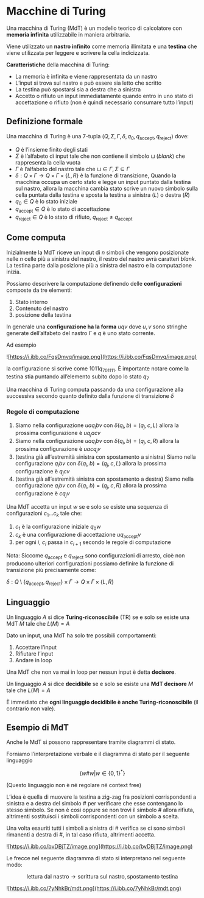 ﻿# Macchine di Turing

Una macchina di Turing (MdT) è un modello teorico di calcolatore con **memoria infinita** utilizzabile in maniera arbitraria.

Viene utilizzato un **nastro infinito** come memoria illimitata e una **testina** che viene utilizzata per leggere e scrivere la cella indicizzata.

**Caratteristiche** della macchina di Turing:

- La memoria è infinita e viene rappresentata da un nastro
- L’input si trova sul nastro e può essere sia letto che scritto
- La testina può spostarsi sia a destra che a sinistra
- Accetto o rifiuto un input immediatamente quando entro in uno stato di accettazione o rifiuto (non è quindi necessario consumare tutto l’input)

## Definizione formale

Una macchina di Turing è una 7-tupla $(Q, \Sigma, \Gamma, \delta, q_0, q_{\text{accept}}, q_{\text{reject}})$ dove:

- $Q$ è l’insieme finito degli stati
- $\Sigma$ è l’alfabeto di input tale che non contiene il simbolo $\sqcup$ (*blank*) che rappresenta la cella vuota
- $\Gamma$ è l’alfabeto del nastro tale che $\sqcup \in \Gamma, \Sigma \subseteq \Gamma$
- $\delta : Q \times \Gamma \rightarrow Q \times \Gamma \times \{L, R\}$ è la funzione di transizione, Quando la macchina occupa un certo stato e legge un input puntato dalla testina sul nastro, allora la macchina cambia stato scrive un nuovo simbolo sulla cella puntata dalla testina e sposta la testina a sinistra $(L)$ o destra $(R)$
- $q_0 \in Q$ è lo stato iniziale
- $q_{\text{accept}} \in Q$ è lo stato di accettazione
- $q_{\text{reject}} \in Q$ è lo stato di rifiuto, $q_{\text{reject}} \neq q_{\text{accept}}$

## Come computa

Inizialmente la MdT riceve un input di $n$ simboli che vengono posizionate nelle $n$ celle più a sinistra del nastro, il restro del nastro avrà caratteri *blank*. La testina parte dalla posizione più a sinistra del nastro e la computazione inizia.

Possiamo descrivere la computazione definendo delle **configurazioni** composte da tre elementi:

1. Stato interno
2. Contenuto del nastro
3. posizione della testina

In generale una **configurazione ha la forma** $uqv$ dove $u, v$ sono stringhe generate dell’alfabeto del nastro $\Gamma$ e $q$ è uno stato corrente.

Ad esempio

![https://i.ibb.co/FqsDmvq/image.png](https://i.ibb.co/FqsDmvq/image.png)

la configurazione si scrive come $1011q_701111$. È importante notare come la testina stia puntando all’elemento subito dopo lo stato $q_7$

Una macchina di Turing computa passando da una configurazione alla successiva secondo quanto definito dalla funzione di transizione $\delta$

### Regole di computazione

1. Siamo nella configurazione $uaq_ibv$ con $\delta(q_i, b) = (q_j, c, L)$ allora la prossima configurazione è $uq_jacv$
2. Siamo nella configurazione $uaq_ibv$ con $\delta(q_i, b) = (q_j, c, R)$ allora la prossima configurazione è $uacq_jv$
3. (testina già all’estremità sinistra con spostamento a sinistra) Siamo nella configurazione $q_ibv$ con $\delta(q_i, b) = (q_j, c, L)$ allora la prossima configurazione è $q_jcv$
4. (testina già all’estremità sinistra con spostamento a destra) Siamo nella configurazione $q_ibv$ con $\delta(q_i, b) = (q_j, c, R)$ allora la prossima configurazione è $cq_jv$

Una MdT accetta un input $w$ se e solo se esiste una sequenza di configurazioni $c_1…c_k$ tale che:

1. $c_1$ è la configurazione iniziale $q_0w$
2. $c_k$ è una configurazione di accettazione $uq_{\text{accept}}v$
3. per ogni $i$, $c_i$ passa in $c_{i+1}$ secondo le regole di computazione

Nota: Siccome $q_{\text{accept}}$ e $q_{\text{reject}}$ sono configurazioni di arresto, cioè non producono ulteriori configurazioni possiamo definire la funzione di transizione più precisamente come:

$\delta: Q \setminus \{q_{\text{accept}}, q_{\text{reject}}\}\times \Gamma \rightarrow Q \times \Gamma \times \{L, R\}$

## Linguaggio

Un linguaggio $A$ si dice **Turing-riconoscibile** (TR) se e solo se esiste una MdT $M$ tale che $L(M) = A$

Dato un input, una MdT ha solo tre possibili comportamenti:

1. Accettare l’input
2. Rifiutare l’input
3. Andare in loop 

Una MdT che non va mai in loop per nessun input è detta **decisore**.

Un linguaggio $A$ si dice **decidibile** se e solo se esiste una **MdT decisore** $M$ tale che $L(M) = A$ 

È immediato che **ogni linguaggio decidibile è anche Turing-riconoscibile** (il contrario non vale).

## Esempio di MdT

Anche le MdT si possono rappresentare tramite diagrammi di stato.

Forniamo l’interpretazione verbale e il diagramma di stato per il seguente linguaggio

$$
\{w\#w | w \in \{0, 1\}^*\}
$$

(Questo linguaggio non è né regolare né context free)

L’idea è quella di muovere la testina a zig-zag fra posizioni corrispondenti a sinistra e a destra del simbolo $\#$ per verificare che esse contengano lo stesso simbolo. Se non è così oppure se non trovi il simbolo $\#$ allora rifiuta, altrimenti sostituisci i simboli corrispondenti con un simbolo a scelta.

Una volta esauriti tutti i simboli a sinistra di $\#$ verifica se ci sono simboli rimanenti a destra di $\#$, in tal caso rifiuta, altrimenti accetta. 

![https://i.ibb.co/bvDBjTZ/image.png](https://i.ibb.co/bvDBjTZ/image.png)

Le frecce nel seguente diagramma di stato si interpretano nel seguente modo:

$$
\text{lettura dal nastro}\rightarrow \text{scrittura sul nastro}, \text{spostamento testina}
$$

![https://i.ibb.co/7yNhkBr/mdt.png](https://i.ibb.co/7yNhkBr/mdt.png)
